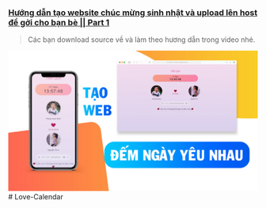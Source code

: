 ### [Hướng dẫn tạo website chúc mừng sinh nhật và upload lên host để gởi cho bạn bè || Part 1](https://)
> Các bạn download source về và làm theo hương dẫn trong video nhé.


![cover picture](./img/countLoveDay.jpg)# Love-Calendar

